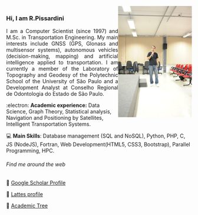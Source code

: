 <img src="rodrigo.jpg" width="200px" align="right">

### Hi, I am R.Pissardini 

<p align="justify"> I am a Computer Scientist (since 1997) and M.Sc. in Transportation Engineering. My main interests include GNSS (GPS, Glonass and multisensor systems), autonomous vehicles (decision-making, mapping) and artificial intelligence applied to transportation. I am currently a member of the Laboratory of Topography and Geodesy of the Polytechnic School of the University of São Paulo and a Development Analyst at Conselho Regional de Odontologia do Estado de São Paulo.</div>

:electron: **Academic experience:** Data Science, Graph Theory, Statistical analysis, Navigation and Positioning by Satellites, Intelligent Transportation Systems.

💻 **Main Skills**: Database management (SQL and NoSQL), Python, PHP, C, JS (NodeJS), Fortran, Web Development(HTML5, CSS3, Bootstrap), Parallel Programming, HPC.

###### Find me around the web 
💬 [Google Scholar Profile](https://scholar.google.com.br/citations?user=kAfMCzkAAAAJ)

💬 [Lattes profile](http://lattes.cnpq.br/5376785231086935)

💬 [Academic Tree](https://academictree.org/etree/tree.php?pid=730975&pnodecount=5&cnodecount=1&fontsize=1)


